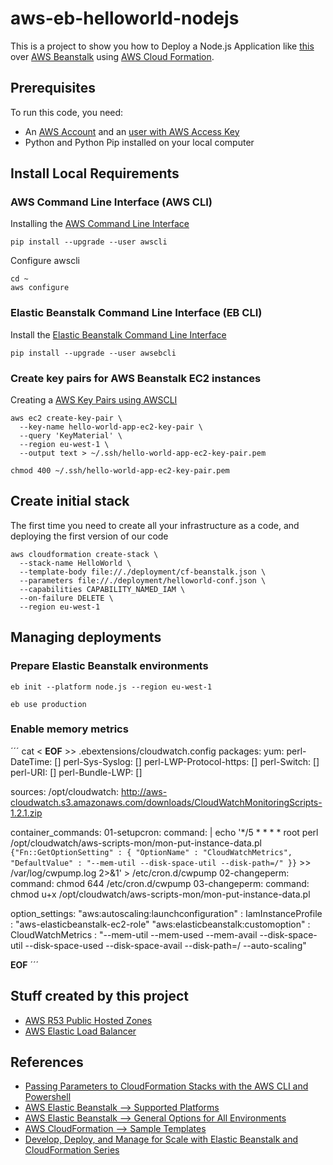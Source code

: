 # aws-eb-helloworld-nodejs

This is a project to show you how to Deploy a Node.js Application like [this](https://github.com/GoogleCloudPlatform/nodejs-getting-started.git) over [AWS Beanstalk](https://aws.amazon.com/elasticbeanstalk/) using [AWS Cloud Formation](https://aws.amazon.com/cloudformation).

## Prerequisites

To run this code, you need:
* An [AWS Account](https://aws.amazon.com) and an [user with AWS Access Key](http://docs.aws.amazon.com/IAM/latest/UserGuide/id_users_create.html)
* Python and Python Pip installed on your local computer

## Install Local Requirements

### AWS Command Line Interface (AWS CLI)

Installing the [AWS Command Line Interface](https://aws.amazon.com/cli)
```
pip install --upgrade --user awscli
```

Configure awscli
```
cd ~
aws configure
```

### Elastic Beanstalk Command Line Interface (EB CLI)

Install the [Elastic Beanstalk Command Line Interface](http://docs.aws.amazon.com/elasticbeanstalk/latest/dg/eb-cli3.html)
```
pip install --upgrade --user awsebcli
```

### Create key pairs for AWS Beanstalk EC2 instances

Creating a [AWS Key Pairs using AWSCLI](http://docs.aws.amazon.com/AWSCloudFormation/latest/UserGuide/cfn-using-cli.html)
```
aws ec2 create-key-pair \
  --key-name hello-world-app-ec2-key-pair \
  --query 'KeyMaterial' \
  --region eu-west-1 \
  --output text > ~/.ssh/hello-world-app-ec2-key-pair.pem

chmod 400 ~/.ssh/hello-world-app-ec2-key-pair.pem
```

## Create initial stack

The first time you need to create all your infrastructure as a code, and deploying the first version of our code
```
aws cloudformation create-stack \
  --stack-name HelloWorld \
  --template-body file://./deployment/cf-beanstalk.json \
  --parameters file://./deployment/helloworld-conf.json \
  --capabilities CAPABILITY_NAMED_IAM \
  --on-failure DELETE \
  --region eu-west-1
```

## Managing deployments

### Prepare Elastic Beanstalk environments

```
eb init --platform node.js --region eu-west-1

eb use production
```

### Enable memory metrics
´´´
cat < __EOF__ >> .ebextensions/cloudwatch.config
packages:
  yum:
    perl-DateTime: []
    perl-Sys-Syslog: []
    perl-LWP-Protocol-https: []
    perl-Switch: []
    perl-URI: []
    perl-Bundle-LWP: []

sources:
  /opt/cloudwatch: http://aws-cloudwatch.s3.amazonaws.com/downloads/CloudWatchMonitoringScripts-1.2.1.zip

container_commands:
  01-setupcron:
    command: |
      echo '*/5 * * * * root perl /opt/cloudwatch/aws-scripts-mon/mon-put-instance-data.pl `{"Fn::GetOptionSetting" : { "OptionName" : "CloudWatchMetrics", "DefaultValue" : "--mem-util --disk-space-util --disk-path=/" }}` >> /var/log/cwpump.log 2>&1' > /etc/cron.d/cwpump
  02-changeperm:
    command: chmod 644 /etc/cron.d/cwpump
  03-changeperm:
    command: chmod u+x /opt/cloudwatch/aws-scripts-mon/mon-put-instance-data.pl

option_settings:
  "aws:autoscaling:launchconfiguration" :
    IamInstanceProfile : "aws-elasticbeanstalk-ec2-role"
  "aws:elasticbeanstalk:customoption" :
    CloudWatchMetrics : "--mem-util --mem-used --mem-avail --disk-space-util --disk-space-used --disk-space-avail --disk-path=/ --auto-scaling"

__EOF__
´´´


## Stuff created by this project

* [AWS R53 Public Hosted Zones](http://docs.aws.amazon.com/Route53/latest/DeveloperGuide/AboutHZWorkingWith.html)
* [AWS Elastic Load Balancer](https://aws.amazon.com/elasticloadbalancing/)

## References

* [Passing Parameters to CloudFormation Stacks with the AWS CLI and Powershell](https://aws.amazon.com/es/blogs/devops/passing-parameters-to-cloudformation-stacks-with-the-aws-cli-and-powershell/)
* [AWS Elastic Beanstalk --> Supported Platforms](http://docs.aws.amazon.com/elasticbeanstalk/latest/dg/concepts.platforms.html#concepts.platforms.nodejs)
* [AWS Elastic Beanstalk --> General Options for All Environments](http://docs.aws.amazon.com/elasticbeanstalk/latest/dg/command-options-general.html#command-options-general-elasticbeanstalkhealthreporting)
* [AWS CloudFormation --> Sample Templates](http://docs.aws.amazon.com/AWSCloudFormation/latest/UserGuide/sample-templates-services-us-west-2.html#w2ab2c21c48c13c29)
* [Develop, Deploy, and Manage for Scale with Elastic Beanstalk and CloudFormation Series](https://aws.amazon.com/es/blogs/devops/part-1-develop-deploy-and-manage-for-scale-with-elastic-beanstalk-and-cloudformation-series/)
